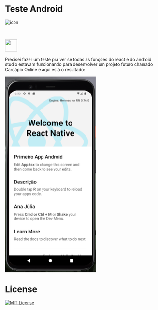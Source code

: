 # Teste Android

<div style="display: flex; align-items: flex-start;"><img src="https://techstack-generator.vercel.app/react-icon.svg" alt="icon" width="65" height="65" /></div> 

<img src="https://cdn.jsdelivr.net/gh/devicons/devicon@latest/icons/android/android-plain.svg" width="40" height="40"/>
          

Precisei fazer um teste pra ver se todas as funções do react e do android studio estavam funcionando para desenvolver um projeto futuro chamado Cardápio Online e aqui está o resultado:

<img src="Imagem/Android.png" alt="Android" align="center" width="300">

# License

[![MIT License](https://img.shields.io/badge/License-MIT-green.svg)](./LICENSE)
